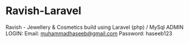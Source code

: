 # Ravish-Laravel
Ravish - Jewellery &amp; Cosmetics build using Laravel (php) / MySql
ADMIN LOGIN:
Email: muhammadhaseeb@gmail.com
Password: haseeb123
